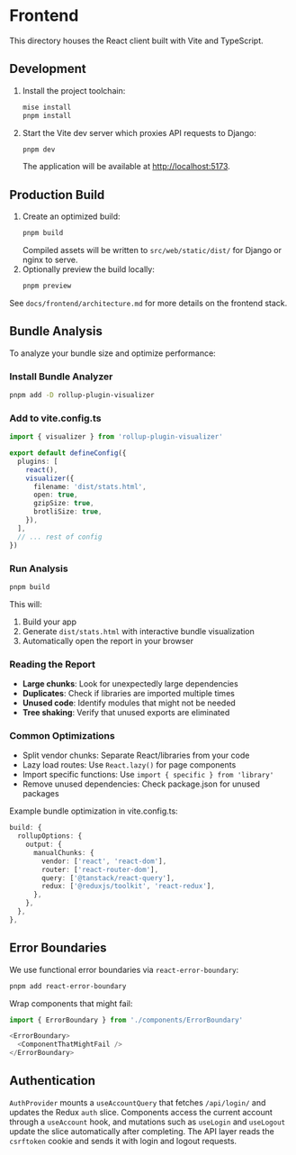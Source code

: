 # Frontend

This directory houses the React client built with Vite and TypeScript.

## Development

1. Install the project toolchain:
   ```bash
   mise install
   pnpm install
   ```
2. Start the Vite dev server which proxies API requests to Django:
   ```bash
   pnpm dev
   ```
   The application will be available at <http://localhost:5173>.

## Production Build

1. Create an optimized build:
   ```bash
   pnpm build
   ```
   Compiled assets will be written to `src/web/static/dist/` for Django or nginx to serve.
2. Optionally preview the build locally:
   ```bash
   pnpm preview
   ```

See `docs/frontend/architecture.md` for more details on the frontend stack.

## Bundle Analysis

To analyze your bundle size and optimize performance:

### Install Bundle Analyzer

```bash
pnpm add -D rollup-plugin-visualizer
```

### Add to vite.config.ts

```typescript
import { visualizer } from 'rollup-plugin-visualizer'

export default defineConfig({
  plugins: [
    react(),
    visualizer({
      filename: 'dist/stats.html',
      open: true,
      gzipSize: true,
      brotliSize: true,
    }),
  ],
  // ... rest of config
})
```

### Run Analysis

```bash
pnpm build
```

This will:

1. Build your app
2. Generate `dist/stats.html` with interactive bundle visualization
3. Automatically open the report in your browser

### Reading the Report

- **Large chunks**: Look for unexpectedly large dependencies
- **Duplicates**: Check if libraries are imported multiple times
- **Unused code**: Identify modules that might not be needed
- **Tree shaking**: Verify that unused exports are eliminated

### Common Optimizations

- Split vendor chunks: Separate React/libraries from your code
- Lazy load routes: Use `React.lazy()` for page components
- Import specific functions: Use `import { specific } from 'library'`
- Remove unused dependencies: Check package.json for unused packages

Example bundle optimization in vite.config.ts:

```typescript
build: {
  rollupOptions: {
    output: {
      manualChunks: {
        vendor: ['react', 'react-dom'],
        router: ['react-router-dom'],
        query: ['@tanstack/react-query'],
        redux: ['@reduxjs/toolkit', 'react-redux'],
      },
    },
  },
},
```

## Error Boundaries

We use functional error boundaries via `react-error-boundary`:

```bash
pnpm add react-error-boundary
```

Wrap components that might fail:

```typescript
import { ErrorBoundary } from './components/ErrorBoundary'

<ErrorBoundary>
  <ComponentThatMightFail />
</ErrorBoundary>
```

## Authentication

`AuthProvider` mounts a `useAccountQuery` that fetches `/api/login/` and updates
the Redux `auth` slice. Components access the current account through a
`useAccount` hook, and mutations such as `useLogin` and `useLogout` update the
slice automatically after completing. The API layer reads the `csrftoken`
cookie and sends it with login and logout requests.
